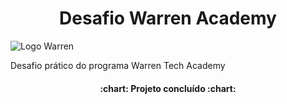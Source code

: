 <h1 align="center"> Desafio Warren Academy</h1>

![Logo Warren](https://user-images.githubusercontent.com/97263637/167319087-be4ab81f-6aab-4286-8618-df56eeb67463.PNG)



Desafio prático do programa Warren Tech Academy
<h4 align ="center">
:chart: Projeto concluído :chart:
  </h4>
